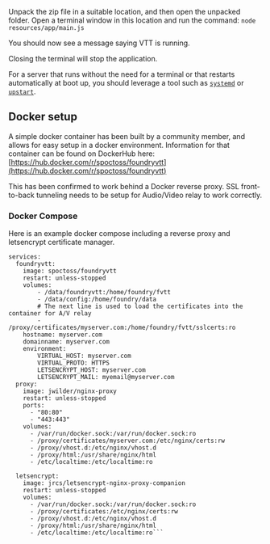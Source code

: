 Unpack the zip file in a suitable location, and then open the unpacked folder. Open a terminal window in this location and run the command:
`node resources/app/main.js`

You should now see a message saying VTT is running. 

Closing the terminal will stop the application.

For a server that runs without the need for a terminal or that restarts automatically at boot up, you should leverage a tool such as [`systemd`](https://www.freedesktop.org/wiki/Software/systemd/) or [`upstart`](http://upstart.ubuntu.com/).


## Docker setup

A simple docker container has been built by a community member, and allows for easy setup in a docker environment. Information for that container can be found on DockerHub here: [https://hub.docker.com/r/spoctoss/foundryvtt](https://hub.docker.com/r/spoctoss/foundryvtt)

This has been confirmed to work behind a Docker reverse proxy. SSL front-to-back tunneling needs to be setup for Audio/Video relay to work correctly. 

### Docker Compose

Here is an example docker compose including a reverse proxy and letsencrypt certificate manager.
```version: '3.5'
services:
  foundryvtt:
    image: spoctoss/foundryvtt
    restart: unless-stopped
    volumes:
        - /data/foundryvtt:/home/foundry/fvtt
        - /data/config:/home/foundry/data
        # The next line is used to load the certificates into the container for A/V relay
        - /proxy/certificates/myserver.com:/home/foundry/fvtt/sslcerts:ro 
    hostname: myserver.com
    domainname: myserver.com
    environment: 
        VIRTUAL_HOST: myserver.com
        VIRTUAL_PROTO: HTTPS
        LETSENCRYPT_HOST: myserver.com
        LETSENCRYPT_MAIL: myemail@myserver.com
  proxy:
    image: jwilder/nginx-proxy
    restart: unless-stopped
    ports:
      - "80:80"
      - "443:443"
    volumes:
      - /var/run/docker.sock:/var/run/docker.sock:ro
      - /proxy/certificates/myserver.com:/etc/nginx/certs:rw
      - /proxy/vhost.d:/etc/nginx/vhost.d 
      - /proxy/html:/usr/share/nginx/html
      - /etc/localtime:/etc/localtime:ro

  letsencrypt:
    image: jrcs/letsencrypt-nginx-proxy-companion
    restart: unless-stopped
    volumes:
      - /var/run/docker.sock:/var/run/docker.sock:ro
      - /proxy/certificates:/etc/nginx/certs:rw
      - /proxy/vhost.d:/etc/nginx/vhost.d 
      - /proxy/html:/usr/share/nginx/html
      - /etc/localtime:/etc/localtime:ro```
